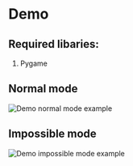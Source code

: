 # Demo

## Required libaries:
1. Pygame

## Normal mode
![Demo normal mode example](https://user-images.githubusercontent.com/76120358/189552620-953204d5-f893-468a-845a-26ecee9c5f28.gif)


## Impossible mode
![Demo impossible mode example](https://user-images.githubusercontent.com/76120358/189552624-0f337e50-3da5-4792-af49-013a9ee82bbe.gif)
